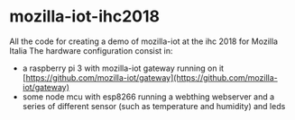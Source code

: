 # mozilla-iot-ihc2018
All the code for creating a demo of mozilla-iot at the ihc 2018 for Mozilla Italia
The hardware configuration consist in:
- a raspberry pi 3 with mozilla-iot gateway running on it [https://github.com/mozilla-iot/gateway](https://github.com/mozilla-iot/gateway)
- some node mcu with esp8266 running a webthing webserver and a series of different sensor (such as temperature and humidity) and leds
